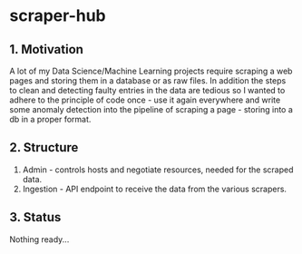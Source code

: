 # scraper-hub

## 1. Motivation
A lot of my Data Science/Machine Learning projects require scraping a web pages and storing them in a database or as raw files. In addition the steps to clean and detecting faulty entries in the data are tedious so I wanted to adhere to the principle of code once - use it again everywhere and write some anomaly detection into the pipeline of scraping a page - storing into a db in a proper format.

## 2. Structure
1. Admin - controls hosts and negotiate resources, needed for the scraped data.
2. Ingestion - API endpoint to receive the data from the various scrapers.


## 3. Status
Nothing ready...